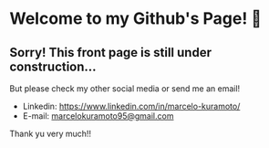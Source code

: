 # Welcome to my Github's Page! 👋

## Sorry! This front page is still under construction...

But please check my other social media or send me an email!
- Linkedin: https://www.linkedin.com/in/marcelo-kuramoto/
- E-mail: marcelokuramoto95@gmail.com

Thank yu very much!!

<!--
**marcelokuramoto/marcelokuramoto** is a ✨ _special_ ✨ repository because its `README.md` (this file) appears on your GitHub profile.



- 🔭 I’m currently working on ...
- 🌱 I’m currently learning ...
- 👯 I’m looking to collaborate on ...
- 🤔 I’m looking for help with ...
- 💬 Ask me about ...
- 📫 How to reach me: ...
- 😄 Pronouns: ...
- ⚡ Fun fact: ...
-->
